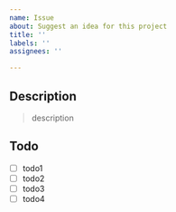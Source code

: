 ```yaml
---
name: Issue
about: Suggest an idea for this project
title: ''
labels: ''
assignees: ''

---
```


## Description

> description

## Todo

- [ ] todo1
- [ ] todo2
- [ ] todo3
- [ ] todo4
